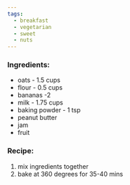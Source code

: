 ```yaml
---
tags:
  - breakfast
  - vegetarian
  - sweet
  - nuts
---
```

### Ingredients:
- oats - 1.5 cups
- flour - 0.5 cups
- bananas -2 
- milk - 1.75 cups
- baking powder - 1 tsp
- peanut butter
- jam
- fruit

### Recipe:
1. mix ingredients together
2. bake at 360 degrees for 35-40 mins